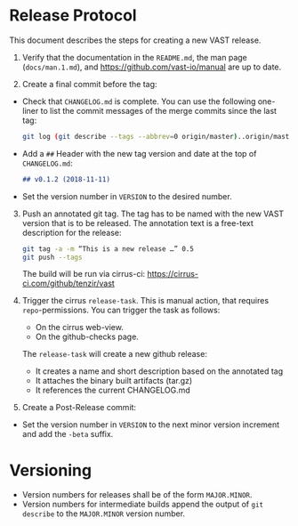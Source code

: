 # Release Protocol

This document describes the steps for creating a new VAST release.

1. Verify that the documentation in the `README.md`, the man page
  (`docs/man.1.md`), and https://github.com/vast-io/manual are up to date.

2. Create a final commit before the tag:

  - Check that `CHANGELOG.md` is complete. You can use the following
    one-liner to list the commit messages of the merge commits since the last
    tag:

    ``` sh
    git log (git describe --tags --abbrev=0 origin/master)..origin/master --first-parent --pretty="- %h %s%w(0,0,4)%+b"
    ```

  - Add a `##` Header with the new tag version and date at the top of
    `CHANGELOG.md`:

    ``` md
    ## v0.1.2 (2018-11-11)
    ```

  - Set the version number in `VERSION` to the desired number.


3. Push an annotated git tag. The tag has to be named with the new VAST version that is to be released. The annotation text is a free-text description for the release:

    ``` sh
    git tag -a -m “This is a new release …” 0.5
    git push --tags
    ```
    The build will be run via cirrus-ci: https://cirrus-ci.com/github/tenzir/vast

4. Trigger the cirrus `release-task`. This is manual action, that requires `repo`-permissions. You can trigger the task as follows:

    - On the cirrus web-view.
    - On the github-checks page.

    The `release-task` will create a new github release:
    - It creates a name and short description based on the annotated tag
    - It attaches the binary built artifacts (tar.gz)
    - It references the current CHANGELOG.md


5. Create a Post-Release commit:

  - Set the version number in `VERSION` to the next minor version increment and add the `-beta` suffix.

# Versioning

- Version numbers for releases shall be of the form `MAJOR.MINOR`.
- Version numbers for intermediate builds append the output of `git describe` to the `MAJOR.MINOR` version number.